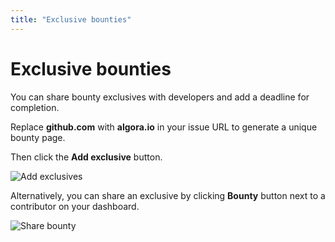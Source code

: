 ```yaml
---
title: "Exclusive bounties"
---
```


# Exclusive bounties

You can share bounty exclusives with developers and add a deadline for completion.

Replace **github.com** with **algora.io** in your issue URL to generate a unique bounty page.

Then click the **Add exclusive** button.

![Add exclusives](/images/docs/add-exclusive.png)

Alternatively, you can share an exclusive by clicking **Bounty** button next to a contributor on your dashboard.

![Share bounty](/images/screenshots/share-bounty-private.png)

